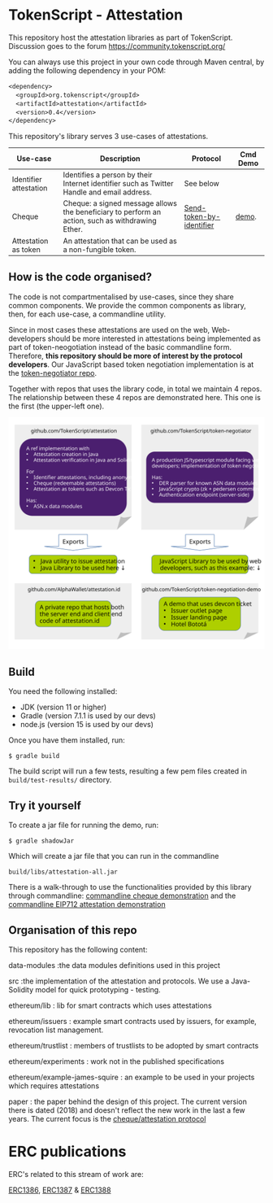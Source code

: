 # TokenScript - Attestation

This repository host the attestation libraries as part of TokenScript. Discussion goes to the forum https://community.tokenscript.org/

You can always use this project in your own code through Maven central, by adding the following dependency in your POM:
 ```dtd
 <dependency>
   <groupId>org.tokenscript</groupId>
   <artifactId>attestation</artifactId>
   <version>0.4</version>
 </dependency>
```

This repository's library serves 3 use-cases of attestations.

| Use-case               | Description                                                  | Protocol                                                     | Cmd Demo                         |
| ---------------------- | ------------------------------------------------------------ | ------------------------------------------------------------ | -------------------------------- |
| Identifier attestation | Identifies a person by their Internet identifier such as Twitter Handle and email address. | See below                                                    |                                  |
| Cheque                 | Cheque: a signed message allows the beneficiary to perform an action, such as withdrawing Ether. | [Send-token-by-identifier](http://tokenscript.org/Cheque/send_token_by_identifier.html) | [demo](cli-attestation-demo.md). |
| Attestation as token   | An attestation that can be used as a non-fungible token.     |                                                              |                                  |



## How is the code organised?

The code is not compartmentalised by use-cases, since they share common components. We provide the common components as library, then, for each use-case, a commandline utility.

Since in most cases these attestations are used on the web, Web-developers should be more interested in attestations being implemented as part of token-neogotiation instead of the basic commandline form. Therefore, **this repository should be more of interest by the protocol developers**. Our JavaScript based token negotiation implementation is at the [token-negotiator repo](https://github.com/TokenScript/token-negotiator).

Together with repos that uses the library code, in total we maintain 4 repos. The relationship between these 4 repos are demonstrated here. This one is the first (the upper-left one).

![various repos for components](docs/code-layout.svg)

## Build

You need the following installed:

- JDK (version 11 or higher)
- Gradle (version 7.1.1 is used by our devs)
- node.js (version 15 is used by our devs)

Once you have them installed, run:

    $ gradle build

The build script will run a few tests, resulting a few pem files created in `build/test-results/` directory.

## Try it yourself

To create a jar file for running the demo, run:

    $ gradle shadowJar

Which will create a jar file that you can run in the commandline

    build/libs/attestation-all.jar

There is a walk-through to use the functionalities provided by this library through commandline: [commandline cheque demonstration](cli-attestation-demo.md) and the  [commandline EIP712 attestation demonstration](cli-cheque-demo.md)

## Organisation of this repo

This repository has the following content:

data-modules
:the data modules definitions used in this project

src
:the implementation of the attestation and protocols. We use a Java-Solidity model for quick prototyping - testing.

ethereum/lib
: lib for smart contracts which uses attestations

ethereum/issuers
: example smart contracts used by issuers, for example, revocation list management.

ethereum/trustlist
: members of trustlists to be adopted by smart contracts

ethereum/experiments
: work not in the published specifications

ethereum/example-james-squire
: an example to be used in your projects which requires attestations

paper
: the paper behind the design of this project. The current version there is dated (2018) and doesn't reflect the new work in the last a few years. The current focus is the [cheque/attestation protocol](http://tokenscript.org/Cheque/send_token_by_identifier.html)


# ERC publications

ERC's related to this stream of work are:

[ERC1386](https://github.com/ethereum/EIPs/issues/1386), [ERC1387](https://github.com/ethereum/EIPs/issues/1387) & [ERC1388](https://github.com/ethereum/EIPs/issues/1388)

